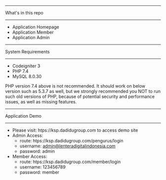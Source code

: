 ************************
   What's in this repo
************************

-  Application Homepage
-  Application Member
-  Application Admin

************************
System Requirements
************************

-  Codeigniter 3
-  PHP 7.4
-  MySQL 8.0.30

PHP version 7.4 above is not recommended.
It should work on below version such as 5.3.7 as well, but we strongly recommended you NOT to run
such old versions of PHP, because of potential security and performance
issues, as well as missing features.

*******************
 Application Demo
*******************

- Please visit: htps://ksp.dadidugroup.com to access demo site
- Admin Access:
    - route: htps://ksp.dadidugroup.com/pengurus/login
    - username: admin@lenteradigitalindonesia.com
    - password: admin
- Member Access:
    - route: htps://ksp.dadidugroup.com/member/login
    - username: 123456789
    - password: member
